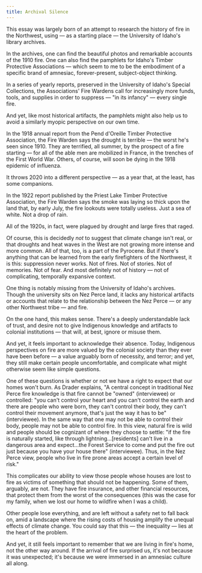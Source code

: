 ```yaml
---
title: Archival Silence
---
```


This essay was largely born of an attempt to research the history of fire in the Northwest, using — as a starting place — the University of Idaho's library archives. 

In the archives, one can find the beautiful photos and remarkable accounts of the 1910 fire. One can also find the pamphlets for Idaho's Timber Protective Associations — which seem to me to be the embodiment of a specific brand of amnesiac, forever-present, subject-object thinking. 

In a series of yearly reports, preserved in the University of Idaho's Special Collections, the Associations' Fire Wardens call for increasingly more funds, tools, and supplies in order to suppress — "in its infancy" — every single fire.

And yet, like most historical artifacts, the pamphlets might also help us to avoid a similarly myopic perspective on our own time. 

In the 1918 annual report from the Pend d'Oreille Timber Protective Association, the Fire Warden says the drought is terrible — the worst he's seen since 1910. They are terrified, all summer, by the prospect of a fire starting — for all of the able men are mobilized in France, in the trenches of the First World War. Others, of course, will soon be dying in the 1918 epidemic of influenza.

It throws 2020 into a different perspective — as a year that, at the least, has some companions.

In the 1922 report published by the Priest Lake Timber Protective Association, the Fire Warden says the smoke was laying so thick upon the land that, by early July, the fire lookouts were totally useless. Just a sea of white. Not a drop of rain.

All of the 1920s, in fact, were plagued by drought and large fires that raged.

Of course, this is decidedly *not* to suggest that climate change isn't real, or that droughts and heat waves in the West are not growing more intense and more common. All of that, too, is a part of the Pyrocene. But if there's anything that can be learned from the early firefighters of the Northwest, it is this: suppression never works. Not of fires. Not of stories. Not of memories. Not of fear. And most definitely not of history — not of complicating, temporally expansive context. 

One thing is notably missing from the University of Idaho's archives. Though the university sits on Nez Perce land, it lacks any historical artifacts or accounts that relate to the relationship between the Nez Perce — or any other Northwest tribe — and fire. 

On the one hand, this makes sense. There's a deeply understandable lack of trust, and desire not to give Indigenous knowledge and artifacts to colonial institutions — that will, at best, ignore or misuse them.

And yet, it feels important to acknowledge their absence. Today, Indigenous perspectives on fire are more valued by the colonial society than they ever have been before — a value arguably born of necessity, and terror; and yet, they still make certain people uncomfortable, and complicate what might otherwise seem like simple questions. 

One of these questions is whether or not we have a right to expect that our homes won't burn. As Drader explains, "A central concept in traditional Nez Perce fire knowledge is that fire cannot be "owned" (interviewee) or controlled: "you can't control your heart and you can't control the earth and there are people who were born, they can't control their body, they can't control their movement anymore, that's just the way it has to be" (interviewee). In the same way that one may not be able to control their body, people may not be able to control fire. In this view, natural fire is wild and people should be cognizant of where they choose to settle: "if the fire is naturally started, like through lightning...[residents] can't live in a dangerous area and expect...the Forest Service to come and put the fire out just because you have your house there" (interviewee). Thus, in the Nez Perce view, people who live in fire prone areas accept a certain level of risk."

This complicates our ability to view those people whose houses are lost to fire as victims of something that should not be happening. Some of them, arguably, are not. They have fire insurance, and other financial resources, that protect them from the worst of the consequences (this was the case for my family, when we lost our home to wildfire when I was a child). 

Other people lose everything, and are left without a safety net to fall back on, amid a landscape where the rising costs of housing amplify the unequal effects of climate change. You could say that this — the inequality — lies at the heart of the problem.

And yet, it still feels important to remember that we are living in fire's home, not the other way around. If the arrival of fire surprised us, it's not because it was unexpected; it's because we were immersed in an amnesiac culture all along.